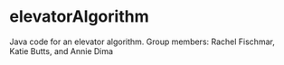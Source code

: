 # elevatorAlgorithm
Java code for an elevator algorithm.
Group members: Rachel Fischmar, Katie Butts, and Annie Dima
